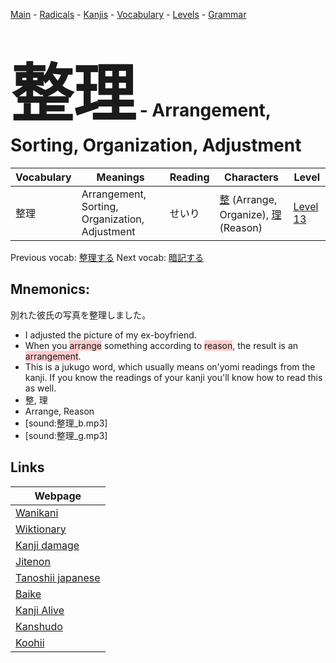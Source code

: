 <style> bigfont {font-size: 100px}</style>
[Main](../README.md) -
[Radicals](../radicals.md) -
[Kanjis](../kanjis.md) -
[Vocabulary](../vocabulary.md) -
[Levels](../levels.md) -
[Grammar](../grammar.md)
# <bigfont> 整理</bigfont> - Arrangement, Sorting, Organization, Adjustment 

| Vocabulary | Meanings | Reading | Characters | Level |
| --- | --- | --- | --- | --- |
| 整理 | Arrangement, Sorting, Organization, Adjustment | せいり |  [整](../kanjis/整.md) (Arrange, Organize), [理](../kanjis/理.md) (Reason) | [Level 13](../levels/wk_level13.md) |

Previous vocab: [整理する](整理する.md) Next vocab: [暗記する](暗記する.md) 

## Mnemonics:
別れた彼氏の写真を整理しました。
* I adjusted the picture of my ex-boyfriend.
* When you <span style="background-color:#ffcccb"> arrange</span> something according to <span style="background-color:#ffcccb"> reason</span>, the result is an <span style="background-color:#ffcccb"> arrangement</span>.
* This is a jukugo word, which usually means on'yomi readings from the kanji. If you know the readings of your kanji you'll know how to read this as well.
* 整, 理
* Arrange, Reason
* [sound:整理_b.mp3]
* [sound:整理_g.mp3]


## Links 

| Webpage |
| --- |
| [Wanikani          ](https://www.wanikani.com/kanji/整理) |
| [Wiktionary        ](https://en.wiktionary.org/wiki/整理) |
| [Kanji damage      ](http://www.kanjidamage.com/kanji/search?utf8=✓&q=整理) |
| [Jitenon           ](https://jitenon.com/kanji/整理) |
| [Tanoshii japanese ](https://www.tanoshiijapanese.com/dictionary/kanji.cfm?k=整理) |
| [Baike             ](https://baike.baidu.com/item/整理) |
| [Kanji Alive       ](https://app.kanjialive.com/整理) |
| [Kanshudo          ](https://www.kanshudo.com/searchmn?q=整理) |
| [Koohii            ](https://kanji.koohii.com/study/kanji/整理) |
